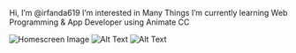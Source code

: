 Hi, I’m @irfanda619
I’m interested in Many Things 
I’m currently learning Web Programming & App Developer using Animate CC

![Homescreen Image](https://i.postimg.cc/jd16SrqG/Profil.png)
![Alt Text](https://i.postimg.cc/2ycV0VR7/Vanzgadget.png)
![Alt Text](https://i.postimg.cc/nhgSQhyv/HOW-TO-landscape.jpg)

<!---
irfanda619/irfanda619 is a ✨ special ✨ repository because its `README.md` (this file) appears on your GitHub profile.
You can click the Preview link to take a look at your changes.
--->
